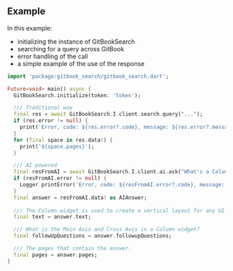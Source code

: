 ## Example
In this example: 
- initializing the instance of GitBookSearch
- searching for a query across GitBook
- error handling of the call
- a simple example of the use of the response

```dart
import 'package:gitbook_search/gitbook_search.dart';

Future<void> main() async {
  GitBookSearch.initialize(token: 'token');

  /// Traditional way
  final res = await GitBookSearch.I.client.search.query("...");
  if (res.error != null) {
    print('Error, code: ${res.error?.code}, message: ${res.error?.message}');
  }
  for (final space in res.data!) {
    print('${space.pages}');
  }

  /// AI-powered
  final resFromAI = await GitBookSearch.I.client.ai.ask("What's a Column widget?");
  if (resFromAI.error != null) {
    Logger.printError('Error, code: ${resFromAI.error?.code}, message: ${resFromAI.error?.message}');
  }
  final answer = resFromAI.data! as AIAnswer;
  
  /// The Column widget is used to create a vertical layout for any UI ...
  final text = answer.text;

  /// What is the Main Axis and Cross Axis in a Column widget?
  final followUpQuestions = answer.followupQuestions;

  /// The pages that contain the answer.
  final pages = answer.pages;
}
```
